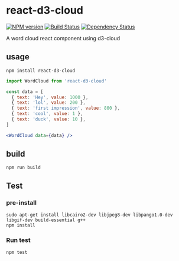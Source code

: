 # react-d3-cloud

[![NPM version][npm-image]][npm-url]
[![Build Status][travis-image]][travis-url]
[![Dependency Status][david_img]][david_site]

A word cloud react component using d3-cloud

## usage
```
npm install react-d3-cloud
```

```jsx
import WordCloud from 'react-d3-cloud'

const data = [
  { text: 'Hey', value: 1000 },
  { text: 'lol', value: 200 },
  { text: 'first impression', value: 800 },
  { text: 'cool', value: 1 },
  { text: 'duck', value: 10 },
]

<WordCloud data={data} />
```

## build
```
npm run build
```

## Test

### pre-install
```
sudo apt-get install libcairo2-dev libjpeg8-dev libpango1.0-dev libgif-dev build-essential g++
npm install
```

### Run test
```
npm test
```

[npm-image]: https://img.shields.io/npm/v/react-d3-cloud.svg?style=flat-square
[npm-url]: https://npmjs.org/package/react-d3-cloud
[travis-image]: https://travis-ci.org/Yoctol/react-d3-cloud.svg?branch=master
[travis-url]: https://travis-ci.org/Yoctol/react-d3-cloud
[david_img]: https://david-dm.org/Yoctol/react-d3-cloud.svg
[david_site]: https://david-dm.org/Yoctol/react-d3-cloud


